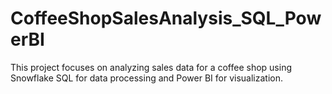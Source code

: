 # CoffeeShopSalesAnalysis_SQL_PowerBI
This project focuses on analyzing sales data for a coffee shop using Snowflake SQL for data processing and Power BI for visualization.
